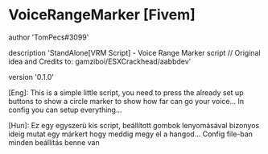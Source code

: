 # VoiceRangeMarker [Fivem]

author 'TomPecs#3099'

description 'StandAlone[VRM Script] - Voice Range Marker script // Original idea and Credits to: gamziboi/ESXCrackhead/aabbdev'

version '0.1.0'


[Eng]: This is a simple little script, you need to press the already set up buttons to show a circle marker to show how far can go your voice... In config you can setup everything...

[Hun]: Ez egy egyszerü kis script, beállított gombok lenyomásával bizonyos ideig mutat egy márkert hogy meddig megy el a hangod... Config file-ban minden beállítás benne van



[Additional credits]: gamziboi/ESXCrackhead/aabbdev
